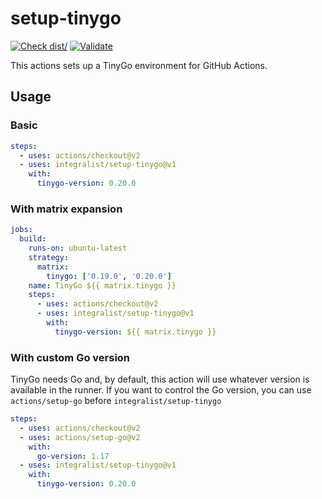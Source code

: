# setup-tinygo

[![Check dist/](https://github.com/integralist/setup-tinygo/actions/workflows/check-dist.yml/badge.svg)](https://github.com/integralist/setup-tinygo/actions/workflows/check-dist.yml)
[![Validate](https://github.com/integralist/setup-tinygo/actions/workflows/validate.yml/badge.svg)](https://github.com/integralist/setup-tinygo/actions/workflows/validate.yml)

This actions sets up a TinyGo environment for GitHub Actions.

## Usage

### Basic

```yaml
steps:
  - uses: actions/checkout@v2
  - uses: integralist/setup-tinygo@v1
    with:
      tinygo-version: 0.20.0
```

### With matrix expansion

```yaml
jobs:
  build:
    runs-on: ubuntu-latest
    strategy:
      matrix:
        tinygo: ['0.19.0', '0.20.0']
    name: TinyGo ${{ matrix.tinygo }}
    steps:
      - uses: actions/checkout@v2
      - uses: integralist/setup-tinygo@v1
        with:
          tinygo-version: ${{ matrix.tinygo }}
```

### With custom Go version

TinyGo needs Go and, by default, this action will use whatever
version is available in the runner. If you want to control the
Go version, you can use `actions/setup-go` before `integralist/setup-tinygo`

```yaml
steps:
  - uses: actions/checkout@v2
  - uses: actions/setup-go@v2
    with:
      go-version: 1.17
  - uses: integralist/setup-tinygo@v1
    with:
      tinygo-version: 0.20.0
```
